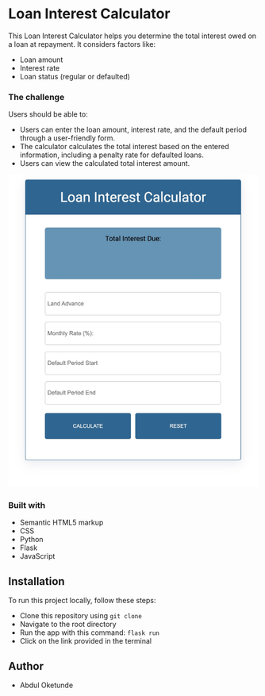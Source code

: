 # Loan Interest Calculator 

This Loan Interest Calculator helps you determine the total interest owed on a loan at repayment. It considers factors like:

- Loan amount
- Interest rate
- Loan status (regular or defaulted)

### The challenge

Users should be able to:

- Users can enter the loan amount, interest rate, and the default period through a user-friendly form.
- The calculator calculates the total interest based on the entered information, including a penalty rate for defaulted loans.
- Users can view the calculated total interest amount.

![Interest Calculator](assets/interest-calculator.jpeg)
### Built with

- Semantic HTML5 markup
- CSS
- Python 
- Flask
- JavaScript

## Installation
To run this project locally, follow these steps:
- Clone this repository using `git clone`
- Navigate to the root directory
- Run the app with this command: `flask run`
- Click on the link provided in the terminal 

## Author

- Abdul Oketunde
